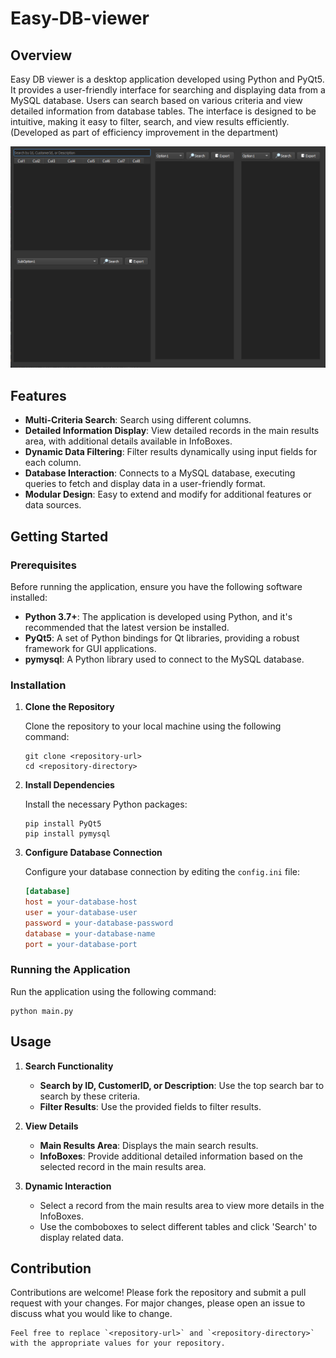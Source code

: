 # Easy-DB-viewer

## Overview

Easy DB viewer is a desktop application developed using Python and PyQt5. It provides a user-friendly interface for searching and displaying data from a MySQL database. Users can search based on various criteria and view detailed information from database tables. The interface is designed to be intuitive, making it easy to filter, search, and view results efficiently. (Developed as part of efficiency improvement in the department)

![Screenshot of Easy DB viewer](example/app.png)

## Features

- **Multi-Criteria Search**: Search using different columns.
- **Detailed Information Display**: View detailed records in the main results area, with additional details available in InfoBoxes.
- **Dynamic Data Filtering**: Filter results dynamically using input fields for each column.
- **Database Interaction**: Connects to a MySQL database, executing queries to fetch and display data in a user-friendly format.
- **Modular Design**: Easy to extend and modify for additional features or data sources.

## Getting Started

### Prerequisites

Before running the application, ensure you have the following software installed:

- **Python 3.7+**: The application is developed using Python, and it's recommended that the latest version be installed.
- **PyQt5**: A set of Python bindings for Qt libraries, providing a robust framework for GUI applications.
- **pymysql**: A Python library used to connect to the MySQL database.

### Installation

1. **Clone the Repository**

   Clone the repository to your local machine using the following command:
   ```
   git clone <repository-url>
   cd <repository-directory>
   ```

2. **Install Dependencies**

   Install the necessary Python packages:
   ```
   pip install PyQt5
   pip install pymysql
   ```

3. **Configure Database Connection**

   Configure your database connection by editing the `config.ini` file:
   ```ini
   [database]
   host = your-database-host
   user = your-database-user
   password = your-database-password
   database = your-database-name
   port = your-database-port
   ```

### Running the Application

Run the application using the following command:
```
python main.py
```

## Usage

1. **Search Functionality**

   - **Search by ID, CustomerID, or Description**: Use the top search bar to search by these criteria.
   - **Filter Results**: Use the provided fields to filter results.

2. **View Details**

   - **Main Results Area**: Displays the main search results.
   - **InfoBoxes**: Provide additional detailed information based on the selected record in the main results area.

3. **Dynamic Interaction**

   - Select a record from the main results area to view more details in the InfoBoxes.
   - Use the comboboxes to select different tables and click 'Search' to display related data.

## Contribution

Contributions are welcome! Please fork the repository and submit a pull request with your changes. For major changes, please open an issue to discuss what you would like to change.
```
Feel free to replace `<repository-url>` and `<repository-directory>` with the appropriate values for your repository.
